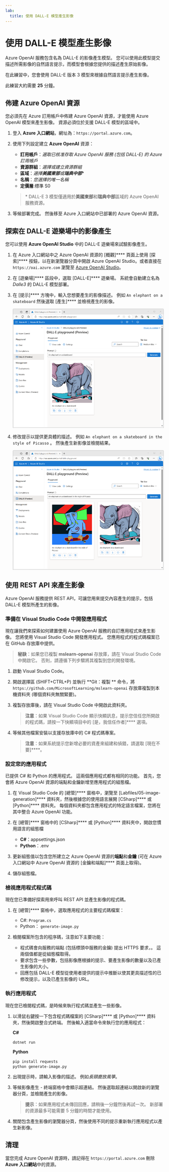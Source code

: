 ```yaml
---
lab:
  title: 使用 DALL-E 模型產生影像
---
```


# 使用 DALL-E 模型產生影像

Azure OpenAI 服務包含名為 DALL-E 的影像產生模型。 您可以使用此模型提交描述所需影像的自然語言提示，而模型會根據您提供的描述產生原始影像。

在此練習中，您會使用 DALL-E 版本 3 模型來根據自然語言提示產生影像。

此練習大約需要 **25** 分鐘。

## 佈建 Azure OpenAI 資源

您必須先在 Azure 訂用帳戶中佈建 Azure OpenAI 資源，才能使用 Azure OpenAI 模型來產生影像。 資源必須位於支援 DALL-E 模型的區域中。

1. 登入 **Azure 入口網站**，網址為：`https://portal.azure.com`。
2. 使用下列設定建立 **Azure OpenAI** 資源：
    - **訂用帳戶**：*選取已核准存取 Azure OpenAI 服務 (包括 DALL-E) 的 Azure 訂用帳戶*
    - **資源群組**：*選擇或建立資源群組*
    - **區域**：*選擇**美國東部**或**瑞典中部***\*
    - **名稱**：*您選擇的唯一名稱*
    - **定價層**:標準 S0

    > \* DALL-E 3 模型僅適用於**美國東部**和**瑞典中部**區域的 Azure OpenAI 服務資源。

3. 等候部署完成。 然後移至 Azure 入口網站中已部署的 Azure OpenAI 資源。

## 探索在 DALL-E 遊樂場中的影像產生

您可以使用 **Azure OpenAI Studio** 中的 DALL-E 遊樂場來試驗影像產生。

1. 在 Azure 入口網站中之 Azure OpenAI 資源的 [概觀]**** 頁面上使用 [探索]**** 按鈕，以在新瀏覽器分頁中開啟 Azure OpenAI Studio。或者直接在 `https://oai.azure.com` 瀏覽至 [Azure OpenAI Studio](https://oai.azure.com)。
2. 在 [遊樂場]**** 區段中，選取 [DALL-E]**** 遊樂場。 系統會自動建立名為 *Dalle3* 的 DALL-E 模型部署。
3. 在 [提示]**** 方塊中，輸入您想要產生的影像描述。 例如 `An elephant on a skateboard` 然後選取 [產生]**** 並檢視產生的影像。

    ![在 Azure OpenAI Studio 中具有個產生影像的 DALL-E 遊樂場。](../media/dall-e-playground.png)

4. 修改提示以提供更具體的描述。 例如 `An elephant on a skateboard in the style of Picasso` 。 然後產生新影像並檢閱結果。

    ![在 Azure OpenAI Studio 中具有兩個產生影像的 DALL-E 遊樂場。](../media/dall-e-playground-new-image.png)

## 使用 REST API 來產生影像

Azure OpenAI 服務提供 REST API，可讓您用來提交內容產生的提示，包括 DALL-E 模型所產生的影像。

### 準備在 Visual Studio Code 中開發應用程式

現在讓我們來探索如何建置使用 Azure OpenAI 服務的自訂應用程式來產生影像。 您將使用 Visual Studio Code 開發應用程式。 您應用程式的程式碼檔案已在 GitHub 存放庫中提供。

> **秘訣**：如果您已複製 **mslearn-openai** 存放庫，請在 Visual Studio Code 中開啟它。 否則，請遵循下列步驟將其複製到您的開發環境。

1. 啟動 Visual Studio Code。
2. 開啟選擇區 (SHIFT+CTRL+P) 並執行 **Git：複製 ** 命令，將 `https://github.com/MicrosoftLearning/mslearn-openai` 存放庫複製到本機資料夾 (哪個資料夾無關緊要)。
3. 複製存放庫後，請在 Visual Studio Code 中開啟此資料夾。

    > **注意**：如果 Visual Studio Code 顯示快顯訊息，提示您信任您所開啟的程式碼，請按一下快顯項目中的 [是，我信任作者]**** 選項。

4. 等候其他檔案安裝以支援存放庫中的 C# 程式碼專案。

    > **注意**：如果系統提示您新增必要的資產來組建和偵錯，請選取 [現在不要]****。

### 設定您的應用程式

已提供 C# 和 Python 的應用程式。 這兩個應用程式都有相同的功能。 首先，您會將 Azure OpenAI 資源的端點和金鑰新增至應用程式的組態檔。

1. 在 Visual Studio Code 的 [總管]**** 窗格中，瀏覽至 [Labfiles/05-image-generation]**** 資料夾，然後根據您的使用語言展開 [CSharp]**** 或 [Python]**** 資料夾。 每個資料夾都包含應用程式的特定語言檔案，您將在其中整合 Azure OpenAI 功能。
2. 在 [總管]**** 窗格中的 [CSharp]**** 或 [Python]**** 資料夾中，開啟您慣用語言的組態檔

    - **C#**：appsettings.json
    - **Python**：.env
    
3. 更新組態值以包含您所建立之 Azure OpenAI 資源的**端點**和**金鑰** (可在 Azure 入口網站中 Azure OpenAI 資源的 [金鑰和端點]**** 頁面上取得)。
4. 儲存組態檔。

### 檢視應用程式程式碼

現在您已準備好探索用來呼叫 REST API 並產生影像的程式碼。

1. 在 [總管]**** 窗格中，選取應用程式的主要程式碼檔案：

    - C#: `Program.cs`
    - Python： `generate-image.py`

2. 檢閱檔案所包含的程序碼，注意如下主要功能：
    - 程式碼會向服務的端點 (包括標頭中服務的金鑰) 提出 HTTPS 要求，。 這兩個值都是從組態檔取得。
    - 要求包含一些參數，包括影像應根據的提示、要產生影像的數量以及已產生影像的大小。
    - 回應包括 DALL-E 模型從使用者提供的提示中推斷以使其更具描述性的已修改提示，以及已產生影像的 URL。

### 執行應用程式

現在您已檢閱程式碼，是時候來執行程式碼並產生一些影像。

1. 以滑鼠右鍵按一下包含程式碼檔案的 [CSharp]**** 或 [Python]**** 資料夾，然後開啟整合式終端。 然後輸入適當命令來執行您的應用程式：

   **C#**
   ```
   dotnet run
   ```
   
   **Python**
   ```
   pip install requests
   python generate-image.py
   ```

3. 出現提示時，請輸入影像的描述。 例如*長頸鹿放風箏*。

4. 等候影像產生 - 終端窗格中會顯示超連結。 然後選取超連結以開啟新的瀏覽器分頁，並檢閱產生的影像。

   > **提示**：如果應用程式未傳回回應，請稍後一分鐘然後再試一次。 新部署的資源最多可能需要 5 分鐘的時間才能使用。

5. 關閉包含產生影像的瀏覽器分頁，然後使用不同的提示重新執行應用程式以產生新影像。

## 清理

當您完成 Azure OpenAI 資源時，請記得在 `https://portal.azure.com` 刪除 **Azure 入口網站**中的資源。

